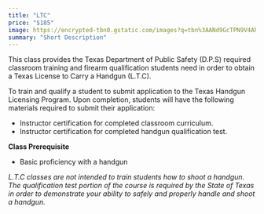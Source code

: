 ```yaml
---
title: "LTC"
price: "$185"
image: https://encrypted-tbn0.gstatic.com/images?q=tbn%3AANd9GcTPN9V4AhofSvnVRMn-Zj4VGetV5Y6atB0Ccg&usqp=CAU
summary: "Short Description"
---
```

This class provides the Texas Department of Public Safety (D.P.S) required classroom training and firearm qualification students need in order to obtain a Texas License to Carry a Handgun (L.T.C).

To train and qualify a student to submit application to the Texas Handgun Licensing Program. Upon completion, students will have the following materials required to submit their application:
-   Instructor certification for completed classroom curriculum.
-   Instructor certification for completed handgun qualification test.

**Class Prerequisite**
-   Basic proficiency with a handgun

*L.T.C classes are not intended to train students how to shoot a handgun. The qualification test portion of the course is required by the State of Texas in order to demonstrate your ability to safely and properly handle and shoot a handgun.*


<!--stackedit_data:
eyJoaXN0b3J5IjpbLTEzMjcyNDEwOSwtMTU3OTQwNjMzNywyOT
g1MTY3NDBdfQ==
-->